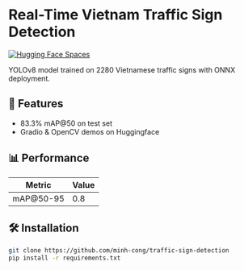 # Real-Time Vietnam Traffic Sign Detection

[![Hugging Face Spaces](https://img.shields.io/badge/%F0%9F%A4%97%20Hugging%20Face-Spaces-blue)](https://huggingface.co/spaces/your-username/demo)

YOLOv8 model trained on 2280 Vietnamese traffic signs with ONNX deployment.

## 🚀 Features
- 83.3% mAP@50 on test set
- Gradio & OpenCV demos on Huggingface

## 📊 Performance
| Metric       | Value |
|--------------|-------|
| mAP@50-95       | 0.8 |

## 🛠️ Installation
```bash
git clone https://github.com/minh-cong/traffic-sign-detection
pip install -r requirements.txt
